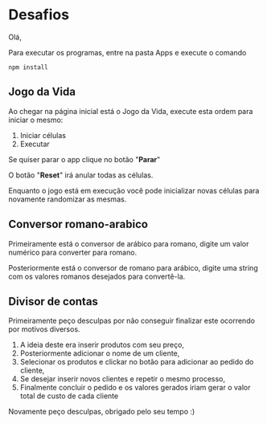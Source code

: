 # Desafios

Olá,

Para executar os programas, entre na pasta Apps e execute o comando

```Shell
npm install
```

## Jogo da Vida

Ao chegar na página inicial está o Jogo da Vida, execute esta ordem para iniciar o mesmo:

1. Iniciar células
1. Executar

Se quiser parar o app clique no botão "<b>Parar</b>"

O botão "<b>Reset</b>" irá anular todas as células.

Enquanto o jogo está em execução você pode inicializar novas células para novamente randomizar as mesmas.

## Conversor romano-arabico

Primeiramente está o conversor de arábico para romano, digite um valor numérico para converter para romano.

Posteriormente está o conversor de romano para arábico, digite uma string com os valores romanos desejados para convertê-la.

## Divisor de contas

Primeiramente peço desculpas por não conseguir finalizar este ocorrendo por motivos diversos.

1. A ideia deste era inserir produtos com seu preço,
1. Posteriormente adicionar o nome de um cliente,
1. Selecionar os produtos e clickar no botão para adicionar ao pedido do cliente,
1. Se desejar inserir novos clientes e repetir o mesmo processo,
1. Finalmente concluir o pedido e os valores gerados iriam gerar o valor total de custo de cada cliente

Novamente peço desculpas, obrigado pelo seu tempo :)
